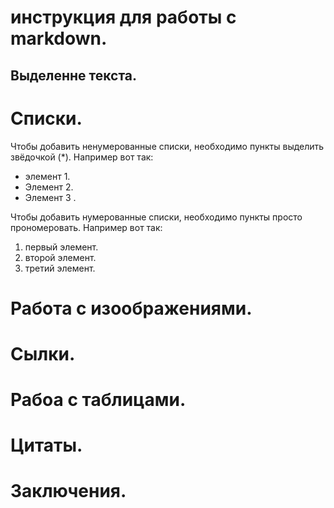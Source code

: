 # инструкция для работы с markdown.

## Выделенне текста.

# Списки.

Чтобы добавить ненумерованные списки, необходимо пункты выделить звёдочкой (*). Например вот так:
* элемент 1.
* Элемент 2.
* Элемент 3 .

Чтобы добавить нумерованные списки, необходимо пункты просто прономеровать. Например вот так:
1. первый элемент.
2. второй элемент.
3. третий элемент.

# Работа с изоображениями.

# Сылки.

# Рабоа с таблицами.

# Цитаты.

# Заключения.